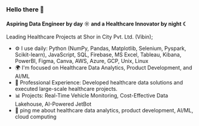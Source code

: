 
### Hello there 👋
#### Aspiring Data Engineer by day ☼ and a Healthcare Innovator by night ☾
Leading Healthcare Projects at Shor in City Pvt. Ltd. (Vibin);<br>

-  ⚙️ I use daily: Python (NumPy, Pandas, Matplotlib, Selenium, Pyspark, Scikit-learn), JavaScript, SQL, Firebase, MS Excel, Tableau, Kibana, PowerBI, Figma, Canva, AWS, Azure, GCP, Unix, Linux
-  🌍 I'm focused on Healthcare Data Analytics, Product Development, and AI/ML
-  💼 Professional Experience: Developed healthcare data solutions and executed large-scale healthcare projects.
-  📊 Projects: Real-Time Vehicle Monitoring, Cost-Effective Data Lakehouse, AI-Powered JetBot
-  💬 ping me about healthcare data analytics, product development, AI/ML, cloud computing
